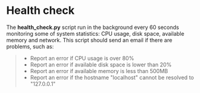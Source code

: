 # Health check

The **health_check.py** script run in the background every 60 seconds monitoring some of system statistics: CPU usage, disk space, available memory and network. This script should send an email if there are problems, such as:
>- Report an error if CPU usage is over 80% 
>- Report an error if available disk space is lower than 20% 
>- Report an error if available memory is less than 500MB 
>- Report an error if the hostname "localhost" cannot be resolved to "127.0.0.1"
